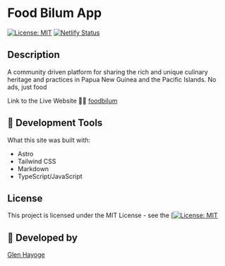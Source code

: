 # Food Bilum App

[![License: MIT](https://img.shields.io/badge/License-MIT-blue.svg)](https://opensource.org/licenses/MIT) [![Netlify Status](https://api.netlify.com/api/v1/badges/2657349c-4c91-4292-b431-948fb88ad4a1/deploy-status)](https://app.netlify.com/sites/foodbilum/deploys)

## Description

A community driven platform for sharing the rich and unique culinary heritage and practices in Papua New Guinea and the Pacific Islands. No ads, just food

Link to the Live Website 🫱🏽 [foodbilum](https://glensea.com)

## 🚀 Development Tools

What this site was built with:

- Astro
- Tailwind CSS
- Markdown
- TypeScript/JavaScript

## License

This project is licensed under the MIT License - see the [[![License: MIT](https://img.shields.io/badge/License-MIT-blue.svg)](https://opensource.org/licenses/MIT)

## 👀 Developed by

[Glen Hayoge](https://glensea.com)